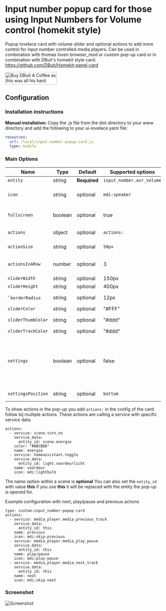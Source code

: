# Input number popup card for those using Input Numbers for Volume control (homekit style)
Popup lovelace card with volume slider and optional actions to add more control for input number controlled media players.
Can be used in combination with thomas loven browser_mod or custom pop-up card or in combination with DBuit's homekit style card: https://github.com/DBuit/Homekit-panel-card


<a href="https://www.buymeacoffee.com/ZrUK14i" target="_blank"><img height="41px" width="167px" src="https://cdn.buymeacoffee.com/buttons/default-orange.png" alt="Buy DBuit A Coffee as this was all his hard work"></a>

## Configuration

### Installation instructions

**Manual installation:**
Copy the .js file from the dist directory to your www directory and add the following to your ui-lovelace.yaml file:

```yaml
resources:
  url: /local/input_number-popup-card.js
  type: module
```

### Main Options

| Name | Type | Default | Supported options | Description |
| -------------- | ----------- | ------------ | ------------------------------------------------ | --------------------------------------------------------------------------------------------------------------------------------------------------------------------------------------------------------------------------------------------------------------------------------------------------------------------------------------------- |
| `entity` | string | **Required** | `input_number.avr_volume` | Entity of the input number |
| `icon` | string | optional | `mdi:speaker` | It will use customize entity icon or from the config as a fallback it used speaker icon |
| `fullscreen` | boolean | optional | true | If false it will remove the pop-up wrapper which makes it fullscreen |
| `actions` | object | optional | `actions:`  | define actions that you can activate from the pop-up. |
| `actionSize` | string | optional | `50px`  | Set the size of the action buttons default `50px` |
| `actionsInARow` | number | optional | 3 | number of action that will be placed in a row under the slider |
| `sliderWidth` | string | optional | 150px | The width of the slider |
| `sliderHeight` | string | optional | 400px | The height of the slider |
' `borderRadius` | string | optional | 12px | The border radius of the slider and switch |
| `sliderColor` | string | optional | "#FFF" | The color of the slider |
| `sliderThumbColor` | string | optional | "#ddd" | The color of the line that you use to slide the slider  |
| `sliderTrackColor` | string | optional | "#ddd" | The color of the slider track |
| `settings` | boolean | optional | false | When it will add an settings button that displays the more-info content see settings example for my light popup for more options/information [here]: https://github.com/DBuit/light-popup-card#settings |
| `settingsPosition` | string | optional | `bottom`  | set position of the settings button options: `top` or `bottom`. |

To show actions in the pop-up you add `actions:` in the config of the card follow bij multiple actions.
These actions are calling a service with specific service data.
```
actions:
  - service: scene.turn_on
    service_data:
      entity_id: scene.energie
    color: "#8BCBDD"
    name: energie
  - service: homeassistant.toggle
    service_data:
      entity_id: light.voordeurlicht
    name: voordeur
    icon: mdi:lightbulb
```
The name option within a scene is **optional**
You can also set the `entity_id` with value **this** if you use **this** it will be replaced with the entity the pop-up is opened for.


Example configuration with next, play/pause and previous actions
```
type: custom:input_number-popup-card
actions:
  - service: media_player.media_previous_track
    service_data:
      entity_id: this
    name: previous
    icon: mdi:skip-previous
  - service: media_player.media_play_pause
    service_data:
      entity_id: this
    name: play/pause
    icon: mdi:play-pause
  - service: media_player.media_next_track
    service_data:
      entity_id: this
    name: next
    icon: mdi:skip-next
```

### Screenshot

![Screenshot](screenshot.png)
